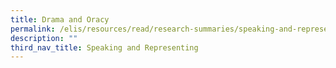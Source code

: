 ```yaml
---
title: Drama and Oracy
permalink: /elis/resources/read/research-summaries/speaking-and-representing/drama-and-oracy/
description: ""
third_nav_title: Speaking and Representing
---
```

